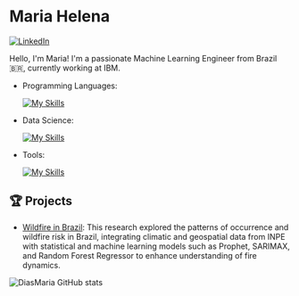 # Maria Helena

[![LinkedIn](https://img.shields.io/badge/LinkedIn-[MariaHelena]-blue?logo=linkedin)](https://www.linkedin.com/in/mariahelenass)

Hello, I'm Maria! I'm a passionate Machine Learning Engineer from Brazil 🇧🇷, currently working at IBM.

- Programming Languages: 

    [![My Skills](https://skillicons.dev/icons?i=c,python)](https://skillicons.dev)
  
- Data Science: 

    [![My Skills](https://skillicons.dev/icons?i=tensorflow,pytorch,Ollama)](https://skillicons.dev)
  
- Tools:

    [![My Skills](https://skillicons.dev/icons?i=kubernetes,docker,azure,gcp,redhat,rancher,figma,git,github,gitlab,jenkins,argocd,sonarqube,visualstudio,prometheus,grafana,anaconda)](https://skillicons.dev)


## 🏆 Projects 

- [Wildfire in Brazil](https://github.com/mariahelenass/Wildfire-Brazil): This research explored the patterns of occurrence and wildfire risk in Brazil, integrating climatic and geospatial data from INPE with statistical and machine learning models such as Prophet, SARIMAX, and Random Forest Regressor to enhance understanding of fire dynamics.

![DiasMaria GitHub stats](https://github-readme-stats.vercel.app/api?username=mariahelenass&show_icons=true&theme=merko)
